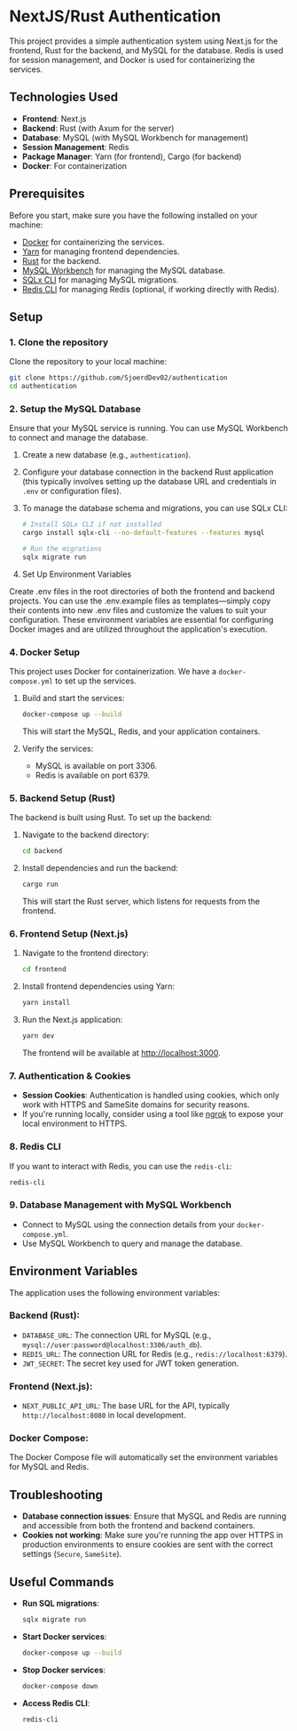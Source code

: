 # NextJS/Rust Authentication

This project provides a simple authentication system using Next.js for the frontend, Rust for the backend, and MySQL for the database. Redis is used for session management, and Docker is used for containerizing the services.

## Technologies Used

- **Frontend**: Next.js
- **Backend**: Rust (with Axum for the server)
- **Database**: MySQL (with MySQL Workbench for management)
- **Session Management**: Redis
- **Package Manager**: Yarn (for frontend), Cargo (for backend)
- **Docker**: For containerization

## Prerequisites

Before you start, make sure you have the following installed on your machine:

- [Docker](https://www.docker.com/get-started) for containerizing the services.
- [Yarn](https://classic.yarnpkg.com/en/docs/install) for managing frontend dependencies.
- [Rust](https://www.rust-lang.org/tools/install) for the backend.
- [MySQL Workbench](https://dev.mysql.com/downloads/workbench/) for managing the MySQL database.
- [SQLx CLI](https://github.com/launchbadge/sqlx#cli) for managing MySQL migrations.
- [Redis CLI](https://redis.io/docs/management/cli/) for managing Redis (optional, if working directly with Redis).

## Setup

### 1. Clone the repository

Clone the repository to your local machine:

```bash
git clone https://github.com/SjoerdDev02/authentication
cd authentication
```

### 2. Setup the MySQL Database

Ensure that your MySQL service is running. You can use MySQL Workbench to connect and manage the database.

1. Create a new database (e.g., `authentication`).
2. Configure your database connection in the backend Rust application (this typically involves setting up the database URL and credentials in `.env` or configuration files).
3. To manage the database schema and migrations, you can use SQLx CLI:

   ```bash
   # Install SQLx CLI if not installed
   cargo install sqlx-cli --no-default-features --features mysql

   # Run the migrations
   sqlx migrate run
   ```

3. Set Up Environment Variables

Create .env files in the root directories of both the frontend and backend projects. You can use the .env.example files as templates—simply copy their contents into new .env files and customize the values to suit your configuration. These environment variables are essential for configuring Docker images and are utilized throughout the application's execution.

### 4. Docker Setup

This project uses Docker for containerization. We have a `docker-compose.yml` to set up the services.

1. Build and start the services:

   ```bash
   docker-compose up --build
   ```

   This will start the MySQL, Redis, and your application containers.

2. Verify the services:
   - MySQL is available on port 3306.
   - Redis is available on port 6379.

### 5. Backend Setup (Rust)

The backend is built using Rust. To set up the backend:

1. Navigate to the backend directory:

   ```bash
   cd backend
   ```

2. Install dependencies and run the backend:

   ```bash
   cargo run
   ```

   This will start the Rust server, which listens for requests from the frontend.

### 6. Frontend Setup (Next.js)

1. Navigate to the frontend directory:

   ```bash
   cd frontend
   ```

2. Install frontend dependencies using Yarn:

   ```bash
   yarn install
   ```

3. Run the Next.js application:

   ```bash
   yarn dev
   ```

   The frontend will be available at [http://localhost:3000](http://localhost:3000).

### 7. Authentication & Cookies

- **Session Cookies**: Authentication is handled using cookies, which only work with HTTPS and SameSite domains for security reasons.
- If you're running locally, consider using a tool like [ngrok](https://ngrok.com/) to expose your local environment to HTTPS.

### 8. Redis CLI

If you want to interact with Redis, you can use the `redis-cli`:

```bash
redis-cli
```

### 9. Database Management with MySQL Workbench

- Connect to MySQL using the connection details from your `docker-compose.yml`.
- Use MySQL Workbench to query and manage the database.

## Environment Variables

The application uses the following environment variables:

### Backend (Rust):

- `DATABASE_URL`: The connection URL for MySQL (e.g., `mysql://user:password@localhost:3306/auth_db`).
- `REDIS_URL`: The connection URL for Redis (e.g., `redis://localhost:6379`).
- `JWT_SECRET`: The secret key used for JWT token generation.

### Frontend (Next.js):

- `NEXT_PUBLIC_API_URL`: The base URL for the API, typically `http://localhost:8080` in local development.

### Docker Compose:

The Docker Compose file will automatically set the environment variables for MySQL and Redis.

## Troubleshooting

- **Database connection issues**: Ensure that MySQL and Redis are running and accessible from both the frontend and backend containers.
- **Cookies not working**: Make sure you're running the app over HTTPS in production environments to ensure cookies are sent with the correct settings (`Secure`, `SameSite`).

## Useful Commands

- **Run SQL migrations**:

  ```bash
  sqlx migrate run
  ```

- **Start Docker services**:

  ```bash
  docker-compose up --build
  ```

- **Stop Docker services**:

  ```bash
  docker-compose down
  ```

- **Access Redis CLI**:

  ```bash
  redis-cli